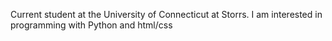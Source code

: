 Current student at the University of Connecticut at Storrs. I am interested in programming with Python and html/css

